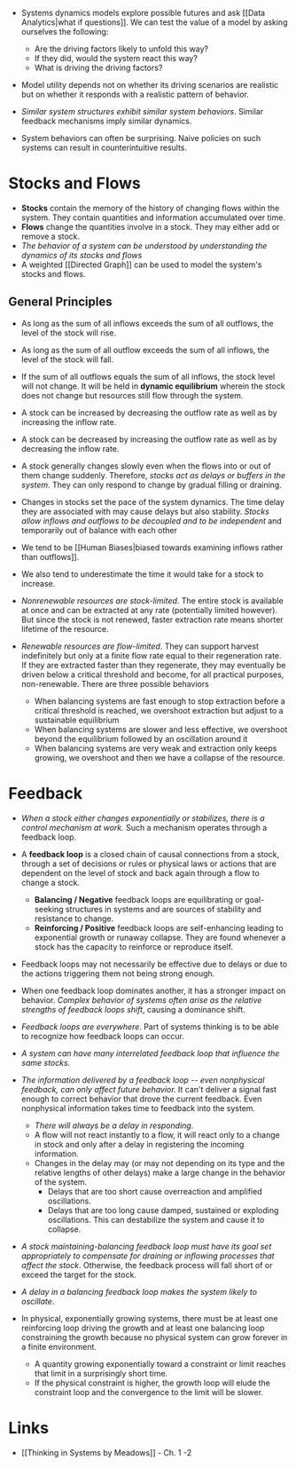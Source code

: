 * Systems dynamics models explore possible futures and ask [[Data Analytics|what if questions]]. We can test the value of a model by asking ourselves the following: 
	* Are the driving factors likely to unfold this way?
	* If they did, would the system react this way? 
	* What is driving the driving factors? 
* Model utility depends not on whether its driving scenarios are realistic but on whether it responds with a realistic pattern of behavior. 
* *Similar system structures exhibit similar system behaviors*. Similar feedback mechanisms imply similar dynamics. 

* System behaviors can often be surprising. Naive policies on such systems can result in counterintuitive results. 

# Stocks and Flows
* **Stocks** contain the memory of the history of changing flows within the system. They contain quantities and information accumulated over time.
* **Flows** change the quantities involve in a stock. They may either add or remove a stock.
* *The behavior of a system can be understood by understanding the dynamics of its stocks and flows*
* A weighted [[Directed Graph]] can be used to model the system's stocks and flows.


## General Principles
* As long as the sum of all inflows exceeds the sum of all outflows, the level of the stock will rise. 
* As long as the sum of all outflow exceeds the sum of all inflows, the level of the stock will fall. 
* If the sum of all outflows equals the sum of all inflows, the stock level will not change. It will be held in **dynamic equilibrium** wherein the stock does not change but resources still flow through the system. 
* A stock can be increased by decreasing the outflow rate as well as by increasing the inflow rate.  
* A stock can be decreased by increasing the outflow rate as well as by decreasing the inflow rate.  
* A stock generally changes slowly even when the flows into or out of them change suddenly. Therefore, *stocks act as delays or buffers in the system*. They can only respond to change by gradual filling or draining. 
* Changes in stocks set the pace of the system dynamics. The time delay they are associated with may cause delays but also stability. *Stocks allow inflows and outflows to be decoupled and to be independent* and temporarily out of balance with each other

* We tend to be [[Human Biases|biased towards examining inflows rather than outflows]]. 
* We also tend to underestimate the time it would take for a stock to increase.

* *Nonrenewable resources are stock-limited*. The entire stock is available at once and can be extracted at any rate (potentially limited however). But since the stock is not renewed, faster extraction rate means shorter lifetime of the resource. 
* *Renewable resources are flow-limited*. They can support harvest indefinitely but only at a finite flow rate equal to their regeneration rate. If they are extracted faster than they regenerate, they may eventually be driven below a critical threshold and become, for all practical purposes, non-renewable. There are three possible behaviors 
	* When balancing systems are fast enough to stop extraction before a critical threshold is reached, we overshoot extraction but adjust to a sustainable equilibrium 
	* When balancing systems are slower and less effective, we overshoot beyond the equilibrium followed by an oscillation around it  
	* When balancing systems are very weak and extraction only keeps growing, we overshoot and then we have a collapse of the resource. 

# Feedback 
* *When a stock either changes exponentially or stabilizes, there is a control mechanism at work.* Such a mechanism operates through a feedback loop. 
* A **feedback loop** is a closed chain of causal connections from a stock, through a set of decisions or rules or physical laws or actions that are dependent on the level of stock and back again through a flow to change a stock.
	* **Balancing / Negative** feedback loops are equilibrating or goal-seeking structures in systems and are sources of stability and resistance to change. 
	* **Reinforcing / Positive** feedback loops are self-enhancing leading to exponential growth or runaway collapse. They are found whenever a stock has the capacity to reinforce or reproduce itself.

* Feedback loops may not necessarily be effective due to delays or due to the actions triggering them not being strong enough.
* When one feedback loop dominates another, it has a stronger impact on behavior. *Complex behavior of systems often arise as the relative strengths of feedback loops shift*, causing a dominance shift. 

* *Feedback loops are everywhere*. Part of systems thinking is to be able to recognize how feedback loops can occur. 
* *A system can have many interrelated feedback loop that influence the same stocks.*

* *The information delivered by a feedback loop -- even nonphysical feedback, can only affect future behavior.* It can't deliver a signal fast enough to correct behavior that drove the current feedback. Even nonphysical information takes time to feedback into the system. 
	* *There will always be a delay in responding*. 
	* A flow will not react instantly to a flow, it will react only to a change in stock and only after a delay in registering the incoming information. 
	* Changes in the delay may (or may not depending on its type and the relative lengths of other delays) make a large change in the behavior of the system.
		* Delays that are too short cause overreaction and amplified oscillations. 
		* Delays that are too long cause damped, sustained or exploding oscillations. This can destabilize the system and cause it to collapse. 

* *A stock maintaining-balancing feedback loop must have its goal set appropriately to compensate for draining or inflowing processes that affect the stock*. Otherwise, the feedback process will fall short of or exceed the target for the stock. 
* *A delay in a balancing feedback loop makes the system likely to oscillate*. 

* In physical, exponentially growing systems, there must be at least one reinforcing loop driving the growth and at least one balancing loop constraining the growth because no physical system can grow forever in a finite environment. 
	* A quantity growing exponentially toward a constraint or limit reaches that limit in a surprisingly short time.
	* If the physical constraint is higher, the growth loop will elude the constraint loop and the convergence to the limit will be slower. 

# Links 
* [[Thinking in Systems by Meadows]] - Ch. 1 -2 